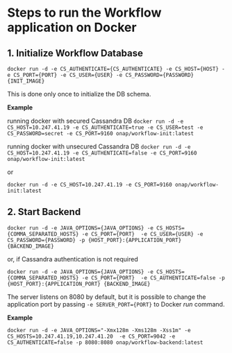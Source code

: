 # Steps to run the Workflow application on Docker

## 1. Initialize Workflow Database

`docker run -d -e CS_AUTHENTICATE={CS_AUTHENTICATE} -e CS_HOST={HOST} -e CS_PORT={PORT} -e CS_USER={USER} -e CS_PASSWORD={PASSWORD} {INIT_IMAGE}`

This is done only once to initialize the DB schema.

**Example** 

running docker with secured Cassandra DB
`docker run -d -e CS_HOST=10.247.41.19 -e CS_AUTHENTICATE=true -e CS_USER=test -e CS_PASSWORD=secret -e CS_PORT=9160 onap/workflow-init:latest`

running docker with unsecured Cassandra DB
`docker run -d -e CS_HOST=10.247.41.19 -e CS_AUTHENTICATE=false -e CS_PORT=9160 onap/workflow-init:latest`

or

`docker run -d -e CS_HOST=10.247.41.19 -e CS_PORT=9160 onap/workflow-init:latest`

## 2. Start Backend

`docker run -d -e JAVA_OPTIONS={JAVA_OPTIONS} -e CS_HOSTS={COMMA_SEPARATED_HOSTS} -e CS_PORT={PORT} 
-e CS_USER={USER} -e CS_PASSWORD={PASSWORD} -p {HOST_PORT}:{APPLICATION_PORT} {BACKEND_IMAGE}`

or, if Cassandra authentication is not required

`docker run -d -e JAVA_OPTIONS={JAVA_OPTIONS} -e CS_HOSTS={COMMA_SEPARATED_HOSTS} -e CS_PORT={PORT} 
-e CS_AUTHENTICATE=false -p {HOST_PORT}:{APPLICATION_PORT} {BACKEND_IMAGE}`

The server listens on 8080 by default, but it is possible to change the application port by passing 
`-e SERVER_PORT={PORT}` to Docker _run_ command.

**Example**

`docker run -d -e JAVA_OPTIONS="-Xmx128m -Xms128m -Xss1m" -e CS_HOSTS=10.247.41.19,10.247.41.20 
-e CS_PORT=9042 -e CS_AUTHENTICATE=false -p 8080:8080 onap/workflow-backend:latest`
